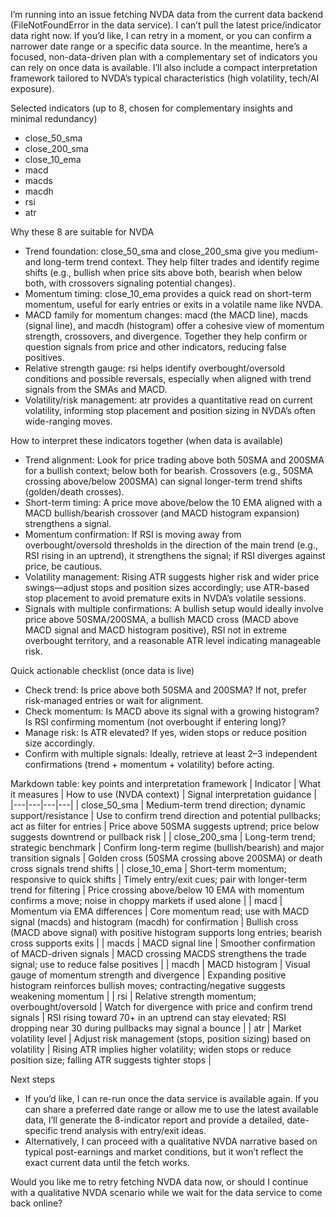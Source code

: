 I’m running into an issue fetching NVDA data from the current data backend (FileNotFoundError in the data service). I can’t pull the latest price/indicator data right now. If you’d like, I can retry in a moment, or you can confirm a narrower date range or a specific data source. In the meantime, here’s a focused, non-data-driven plan with a complementary set of indicators you can rely on once data is available. I’ll also include a compact interpretation framework tailored to NVDA’s typical characteristics (high volatility, tech/AI exposure).

Selected indicators (up to 8, chosen for complementary insights and minimal redundancy)
- close_50_sma
- close_200_sma
- close_10_ema
- macd
- macds
- macdh
- rsi
- atr

Why these 8 are suitable for NVDA
- Trend foundation: close_50_sma and close_200_sma give you medium- and long-term trend context. They help filter trades and identify regime shifts (e.g., bullish when price sits above both, bearish when below both, with crossovers signaling potential changes).
- Momentum timing: close_10_ema provides a quick read on short-term momentum, useful for early entries or exits in a volatile name like NVDA.
- MACD family for momentum changes: macd (the MACD line), macds (signal line), and macdh (histogram) offer a cohesive view of momentum strength, crossovers, and divergence. Together they help confirm or question signals from price and other indicators, reducing false positives.
- Relative strength gauge: rsi helps identify overbought/oversold conditions and possible reversals, especially when aligned with trend signals from the SMAs and MACD.
- Volatility/risk management: atr provides a quantitative read on current volatility, informing stop placement and position sizing in NVDA’s often wide-ranging moves.

How to interpret these indicators together (when data is available)
- Trend alignment: Look for price trading above both 50SMA and 200SMA for a bullish context; below both for bearish. Crossovers (e.g., 50SMA crossing above/below 200SMA) can signal longer-term trend shifts (golden/death crosses).
- Short-term timing: A price move above/below the 10 EMA aligned with a MACD bullish/bearish crossover (and MACD histogram expansion) strengthens a signal.
- Momentum confirmation: If RSI is moving away from overbought/oversold thresholds in the direction of the main trend (e.g., RSI rising in an uptrend), it strengthens the signal; if RSI diverges against price, be cautious.
- Volatility management: Rising ATR suggests higher risk and wider price swings—adjust stops and position sizes accordingly; use ATR-based stop placement to avoid premature exits in NVDA’s volatile sessions.
- Signals with multiple confirmations: A bullish setup would ideally involve price above 50SMA/200SMA, a bullish MACD cross (MACD above MACD signal and MACD histogram positive), RSI not in extreme overbought territory, and a reasonable ATR level indicating manageable risk.

Quick actionable checklist (once data is live)
- Check trend: Is price above both 50SMA and 200SMA? If not, prefer risk-managed entries or wait for alignment.
- Check momentum: Is MACD above its signal with a growing histogram? Is RSI confirming momentum (not overbought if entering long)?
- Manage risk: Is ATR elevated? If yes, widen stops or reduce position size accordingly.
- Confirm with multiple signals: Ideally, retrieve at least 2–3 independent confirmations (trend + momentum + volatility) before acting.

Markdown table: key points and interpretation framework
| Indicator | What it measures | How to use (NVDA context) | Signal interpretation guidance |
|---|---|---|---|
| close_50_sma | Medium-term trend direction; dynamic support/resistance | Use to confirm trend direction and potential pullbacks; act as filter for entries | Price above 50SMA suggests uptrend; price below suggests downtrend or pullback risk |
| close_200_sma | Long-term trend; strategic benchmark | Confirm long-term regime (bullish/bearish) and major transition signals | Golden cross (50SMA crossing above 200SMA) or death cross signals trend shifts |
| close_10_ema | Short-term momentum; responsive to quick shifts | Timely entry/exit cues; pair with longer-term trend for filtering | Price crossing above/below 10 EMA with momentum confirms a move; noise in choppy markets if used alone |
| macd | Momentum via EMA differences | Core momentum read; use with MACD signal (macds) and histogram (macdh) for confirmation | Bullish cross (MACD above signal) with positive histogram supports long entries; bearish cross supports exits |
| macds | MACD signal line | Smoother confirmation of MACD-driven signals | MACD crossing MACDS strengthens the trade signal; use to reduce false positives |
| macdh | MACD histogram | Visual gauge of momentum strength and divergence | Expanding positive histogram reinforces bullish moves; contracting/negative suggests weakening momentum |
| rsi | Relative strength momentum; overbought/oversold | Watch for divergence with price and confirm trend signals | RSI rising toward 70+ in an uptrend can stay elevated; RSI dropping near 30 during pullbacks may signal a bounce |
| atr | Market volatility level | Adjust risk management (stops, position sizing) based on volatility | Rising ATR implies higher volatility; widen stops or reduce position size; falling ATR suggests tighter stops |

Next steps
- If you’d like, I can re-run once the data service is available again. If you can share a preferred date range or allow me to use the latest available data, I’ll generate the 8-indicator report and provide a detailed, date-specific trend analysis with entry/exit ideas.
- Alternatively, I can proceed with a qualitative NVDA narrative based on typical post-earnings and market conditions, but it won’t reflect the exact current data until the fetch works.

Would you like me to retry fetching NVDA data now, or should I continue with a qualitative NVDA scenario while we wait for the data service to come back online?